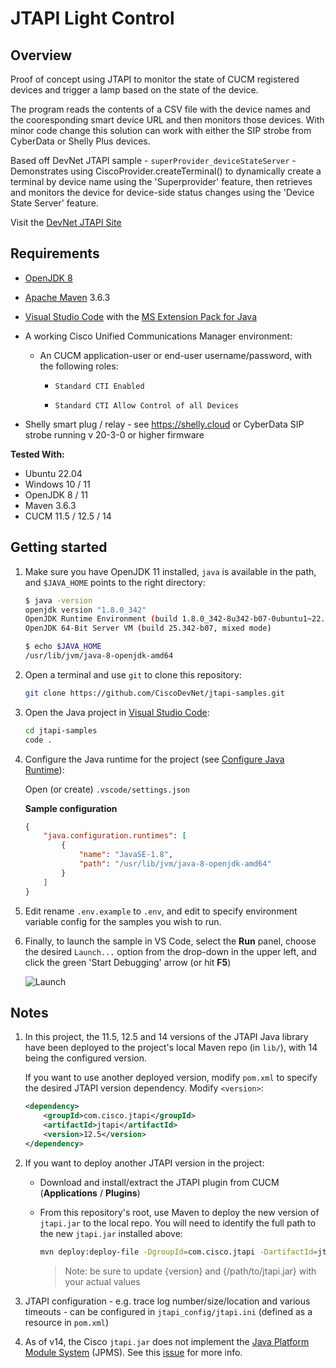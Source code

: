 # JTAPI Light Control

## Overview

Proof of concept using JTAPI to monitor the state of CUCM registered devices and trigger a lamp based on the state of the device.

The program reads the contents of a CSV file with the device names and the cooresponding smart device URL and then monitors those devices. With minor code change this solution can work with either the SIP strobe from CyberData or Shelly Plus devices.

Based off DevNet JTAPI sample - `superProvider_deviceStateServer` - Demonstrates using CiscoProvider.createTerminal() to dynamically create a terminal by device name using the 'Superprovider' feature, then retrieves and monitors the device for device-side status changes using the 'Device State Server' feature.

Visit the [DevNet JTAPI Site](https://developer.cisco.com/site/jtapi)


## Requirements

- [OpenJDK 8](https://openjdk.java.net/)

- [Apache Maven](https://maven.apache.org/) 3.6.3

- [Visual Studio Code](https://code.visualstudio.com/) with the [MS Extension Pack for Java](https://marketplace.visualstudio.com/items?itemName=vscjava.vscode-java-pack)

- A working Cisco Unified Communications Manager environment:

    - An CUCM application-user or end-user username/password, with the following roles:

        - `Standard CTI Enabled`

        - `Standard CTI Allow Control of all Devices`
- Shelly smart plug / relay - see https://shelly.cloud  or CyberData SIP strobe running v 20-3-0 or higher firmware

**Tested With:**

* Ubuntu 22.04
* Windows 10 / 11
* OpenJDK 8 / 11
* Maven 3.6.3
* CUCM 11.5 / 12.5 / 14

## Getting started

1. Make sure you have OpenJDK 11 installed, `java` is available in the path, and `$JAVA_HOME` points to the right directory:

    ```bash
    $ java -version
    openjdk version "1.8.0_342"
    OpenJDK Runtime Environment (build 1.8.0_342-8u342-b07-0ubuntu1~22.04-b07)
    OpenJDK 64-Bit Server VM (build 25.342-b07, mixed mode)
    ```

    ```bash
    $ echo $JAVA_HOME
    /usr/lib/jvm/java-8-openjdk-amd64
    ```

1. Open a terminal and use `git` to clone this repository:

    ```bash
    git clone https://github.com/CiscoDevNet/jtapi-samples.git
    ```

1. Open the Java project in [Visual Studio Code](https://code.visualstudio.com/):

    ```bash
    cd jtapi-samples
    code .
    ```

1. Configure the Java runtime for the project (see [Configure Java Runtime](https://code.visualstudio.com/docs/java/java-project#_configure-runtime-for-projects)):

   Open (or create) `.vscode/settings.json`

   **Sample configuration**

   ```json
   {
       "java.configuration.runtimes": [
           {
               "name": "JavaSE-1.8",
               "path": "/usr/lib/jvm/java-8-openjdk-amd64"
           }
       ]
   }   
   ```

1. Edit rename `.env.example` to `.env`, and edit to specify environment variable config for the samples you wish to run.

1. Finally, to launch the sample in VS Code, select the **Run** panel, choose the desired `Launch...` option from the drop-down in the upper left, and click the green 'Start Debugging' arrow (or hit **F5**)

    ![Launch](images/launch.png)

## Notes

1. In this project, the 11.5, 12.5 and 14 versions of the JTAPI Java library have been deployed to the project's local Maven repo (in `lib/`), with 14 being the configured version. 

    If you want to use another deployed version, modify `pom.xml` to specify the desired JTAPI version dependency.  Modify `<version>`:

    ```xml
    <dependency>
        <groupId>com.cisco.jtapi</groupId>
        <artifactId>jtapi</artifactId>
        <version>12.5</version>
    </dependency>
    ```

1.  If  you want to deploy another JTAPI version in the project:

    * Download and install/extract the JTAPI plugin from CUCM (**Applications** / **Plugins**)

    * From this repository's root, use Maven to deploy the new version of `jtapi.jar` to the local repo.  You will need to identify the full path to the new `jtapi.jar` installed above:

        ```bash
        mvn deploy:deploy-file -DgroupId=com.cisco.jtapi -DartifactId=jtapi -Dversion={version} -Durl=file:./lib -DrepositoryId=local-maven-repo -DupdateReleaseInfo=true -Dfile={/path/to/jtapi.jar}
        ```

        >Note: be sure to update {version} and {/path/to/jtapi.jar} with your actual values

1. JTAPI configuration - e.g. trace log number/size/location and various timeouts - can be configured in `jtapi_config/jtapi.ini` (defined as a resource in `pom.xml`)

1. As of v14, the Cisco `jtapi.jar` does not implement the [Java Platform Module System](https://www.oracle.com/corporate/features/understanding-java-9-modules.html) (JPMS).  See this [issue](https://github.com/CiscoDevNet/jtapi-samples/issues/1) for more info.
